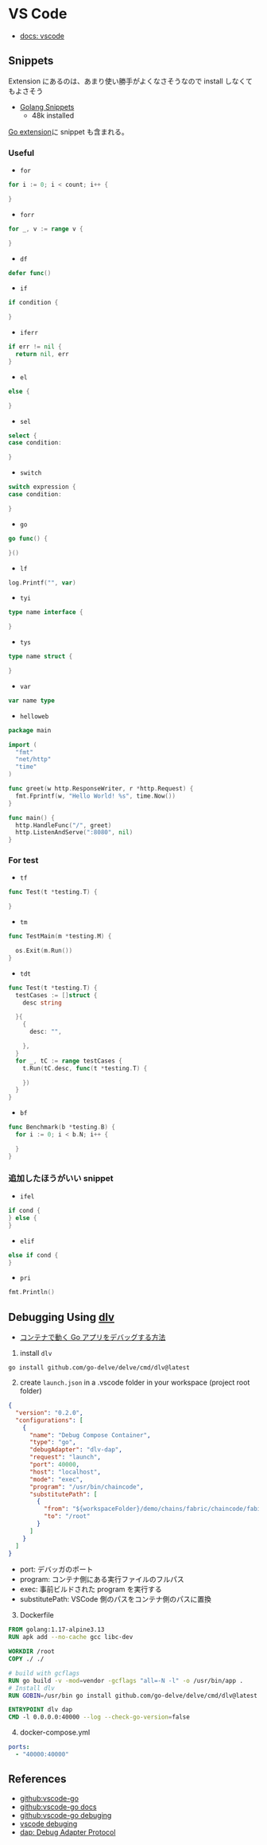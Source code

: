 # VS Code

- [docs: vscode](../ide/vscode/README.md)

## Snippets

Extension にあるのは、あまり使い勝手がよくなさそうなので install しなくてもよさそう

- [Golang Snippets](https://marketplace.visualstudio.com/items?itemName=honnamkuan.golang-snippets)
  - 48k installed

[Go extension](https://github.com/golang/vscode-go/wiki/features#code-editing)に snippet も含まれる。

### Useful

- `for`

```go
for i := 0; i < count; i++ {

}
```

- `forr`

```go
for _, v := range v {

}
```

- `df`

```go
defer func()
```

- `if`

```go
if condition {

}
```

- `iferr`

```go
if err != nil {
  return nil, err
}
```

- `el`

```go
else {

}
```

- `sel`

```go
select {
case condition:

}
```

- `switch`

```go
switch expression {
case condition:

}
```

- `go`

```go
go func() {

}()
```

- `lf`

```go
log.Printf("", var)
```

- `tyi`

```go
type name interface {

}
```

- `tys`

```go
type name struct {

}
```

- `var`

```go
var name type
```

- `helloweb`

```go
package main

import (
  "fmt"
  "net/http"
  "time"
)

func greet(w http.ResponseWriter, r *http.Request) {
  fmt.Fprintf(w, "Hello World! %s", time.Now())
}

func main() {
  http.HandleFunc("/", greet)
  http.ListenAndServe(":8080", nil)
}
```

### For test

- `tf`

```go
func Test(t *testing.T) {

}
```

- `tm`

```go
func TestMain(m *testing.M) {

  os.Exit(m.Run())
}
```

- `tdt`

```go
func Test(t *testing.T) {
  testCases := []struct {
    desc string

  }{
    {
      desc: "",

    },
  }
  for _, tC := range testCases {
    t.Run(tC.desc, func(t *testing.T) {

    })
  }
}
```

- `bf`

```go
func Benchmark(b *testing.B) {
  for i := 0; i < b.N; i++ {

  }
}
```

### 追加したほうがいい snippet

- `ifel`

```go
if cond {
} else {
}
```

- `elif`

```go
else if cond {
}
```

- `pri`

```go
fmt.Println()
```

## Debugging Using [dlv](https://github.com/go-delve/delve)

- [コンテナで動く Go アプリをデバッグする方法](https://zenn.dev/skanehira/articles/2021-11-26-go-remote-debug)

1. install `dlv`

```
go install github.com/go-delve/delve/cmd/dlv@latest
```

2. create `launch.json` in a .vscode folder in your workspace (project root folder)

```json
{
  "version": "0.2.0",
  "configurations": [
    {
      "name": "Debug Compose Container",
      "type": "go",
      "debugAdapter": "dlv-dap",
      "request": "launch",
      "port": 40000,
      "host": "localhost",
      "mode": "exec",
      "program": "/usr/bin/chaincode",
      "substitutePath": [
        {
          "from": "${workspaceFolder}/demo/chains/fabric/chaincode/fabibc",
          "to": "/root"
        }
      ]
    }
  ]
}
```

- port: デバッガのポート
- program: コンテナ側にある実行ファイルのフルパス
- exec: 事前ビルドされた program を実行する
- substitutePath: VSCode 側のパスをコンテナ側のパスに置換

3. Dockerfile

```Dockerfile
FROM golang:1.17-alpine3.13
RUN apk add --no-cache gcc libc-dev

WORKDIR /root
COPY ./ ./

# build with gcflags
RUN go build -v -mod=vendor -gcflags "all=-N -l" -o /usr/bin/app .
# Install dlv
RUN GOBIN=/usr/bin go install github.com/go-delve/delve/cmd/dlv@latest

ENTRYPOINT dlv dap
CMD -l 0.0.0.0:40000 --log --check-go-version=false
```

4. docker-compose.yml

```yml
ports:
  - "40000:40000"
```

## References

- [github:vscode-go](https://github.com/golang/vscode-go)
- [github:vscode-go docs](https://github.com/golang/vscode-go/tree/master/docs)
- [github:vscode-go debuging](https://github.com/golang/vscode-go/blob/master/docs/debugging.md)
- [vscode debuging](https://code.visualstudio.com/docs/editor/debugging)
- [dap: Debug Adapter Protocol](https://github.com/Microsoft/debug-adapter-protocol)
